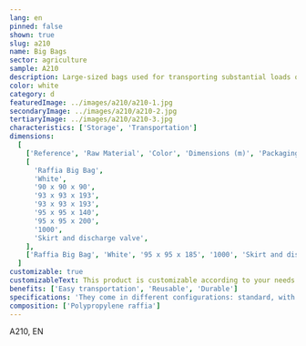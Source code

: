 ```yaml
---
lang: en
pinned: false
shown: true
slug: a210
name: Big Bags
sector: agriculture
sample: A210
description: Large-sized bags used for transporting substantial loads of granulated, aggregate, and/or powder products.
color: white
category: d
featuredImage: ../images/a210/a210-1.jpg
secondaryImage: ../images/a210/a210-2.jpg
tertiaryImage: ../images/a210/a210-3.jpg
characteristics: ['Storage', 'Transportation']
dimensions:
  [
    ['Reference', 'Raw Material', 'Color', 'Dimensions (m)', 'Packaging (units)', 'Specifications'],
    [
      'Raffia Big Bag',
      'White',
      '90 x 90 x 90',
      '93 x 93 x 193',
      '93 x 93 x 193',
      '95 x 95 x 140',
      '95 x 95 x 200',
      '1000',
      'Skirt and discharge valve',
    ],
    ['Raffia Big Bag', 'White', '95 x 95 x 185', '1000', 'Skirt and discharge valve', 'Perforated'],
  ]
customizable: true
customizableText: This product is customizable according to your needs. Contact us for more information.
benefits: ['Easy transportation', 'Reusable', 'Durable']
specifications: 'They come in different configurations: standard, with filling skirt, discharge valve, among others.'
composition: ['Polypropylene raffia']
---
```


A210, EN
